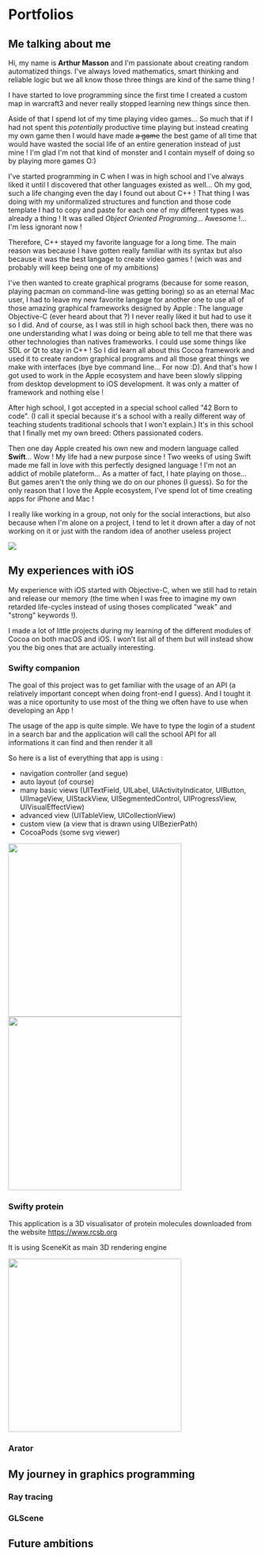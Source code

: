 # Portfolios

## Me talking about me

Hi, my name is **Arthur Masson** and I'm passionate about creating random automatized things.
I've always loved mathematics, smart thinking and reliable logic but we all know those three things are kind of the same thing !

I have started to love programming since the first time I created a custom map in warcraft3 and never really stopped learning new things since then.

Aside of that I spend lot of my time playing video games...
So much that if I had not spent this *potentially* productive time playing but instead creating my own game then I would have made ~~a game~~ the best game of all time that would have wasted the social life of an entire generation instead of just mine ! I'm glad I'm not that kind of monster and I contain myself of doing so by playing more games O:)

I've started programming in C when I was in high school and I've always liked it until I discovered that other languages existed as well... Oh my god, such a life changing even the day I found out about C++ !
That thing I was doing with my uniformalized structures and function and those code template I had to copy and paste for each one of my different types was already a thing ! It was called *Object Oriented Programing*... Awesome !... I'm less ignorant now !

Therefore, C++ stayed my favorite language for a long time. The main reason was because I have gotten really familiar with its syntax but also because it was the best langage to create video games ! (wich was and probably will keep being one of my ambitions)

I've then wanted to create graphical programs (because for some reason, playing pacman on command-line was getting boring) so as an eternal Mac user, I had to leave my new favorite langage for another one to use all of those amazing graphical frameworks designed by Apple : The language Objective-C (ever heard about that ?) I never really liked it but had to use it so I did.
And of course, as I was still in high school back then, there was no one understanding what I was doing or being able to tell me that there was other technologies than natives frameworks. I could use some things like SDL or Qt to stay in C++ !
So I did learn all about this Cocoa framework and used it to create random graphical programs and all those great things we make with interfaces (bye bye command line... For now :D). And that's how I got used to work in the Apple ecosystem and have been slowly slipping from desktop development to iOS development. It was only a matter of framework and nothing else !

After high school, I got accepted in a special school called "42 Born to code".
(I call it special because it's a school with a really different way of teaching students traditional schools that I won't explain.)
It's in this school that I finally met my own breed: Others passionated coders.

Then one day Apple created his own new and modern language called **Swift**...
Wow ! My life had a new purpose since ! Two weeks of using Swift made me fall in love with this perfectly designed language !
I'm not an addict of mobile plateform... As a matter of fact, I hate playing on those... But games aren't the only thing we do on our phones (I guess).
So for the only reason that I love the Apple ecosystem, I've spend lot of time creating apps for iPhone and Mac !

I really like working in a group, not only for the social interactions, but also because when I'm alone on a project, I tend to let it drown after a day of not working on it or just with the random idea of another useless project

<a href="https://github.com/amasson42?tab=repositories">
  <img align="center"
  src="https://github-readme-stats.vercel.app/api/top-langs/?username=amasson42" />
</a>

## My experiences with iOS

My experience with iOS started with Objective-C, when we still had to retain and release our memory (the time when I was free to imagine my own retarded life-cycles instead of using thoses complicated "weak" and "strong" keywords !).

I made a lot of little projects during my learning of the different modules of Cocoa on both macOS and iOS. I won't list all of them but will instead show you the big ones that are actually interesting.

### Swifty companion

The goal of this project was to get familiar with the usage of an API (a relatively important concept when doing front-end I guess). And I tought it was a nice oportunity to use most of the thing we often have to use when developing an App !

The usage of the app is quite simple. We have to type the login of a student in a search bar and the application will call the school API for all informations it can find and then render it all

So here is a list of everything that app is using :
- navigation controller (and segue)
- auto layout (of course)
- many basic views (UITextField, UILabel, UIActivityIndicator, UIButton, UIImageView, UIStackView, UISegmentedControl, UIProgressView, UIVisualEffectView)
- advanced view (UITableView, UICollectionView)
- custom view (a view that is drawn using UIBezierPath)
- CocoaPods (some svg viewer)

<img src="images/SwiftyCompanion/HomeScreen.png" width=350> <img src="images/SwiftyCompanion/StudentScreen.png" width=350>

### Swifty protein

This application is a 3D visualisator of protein molecules downloaded from the website https://www.rcsb.org

It is using SceneKit as main 3D rendering engine

<img src="images/SwiftyProtein/tableView.png" width=350>



### Arator

## My journey in graphics programming


### Ray tracing

### GLScene

## Future ambitions
